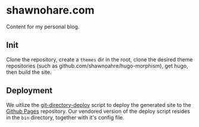 # shawnohare.com
Content for my personal blog.

## Init

Clone the repository, create a `themes` dir in the root, clone the desired
theme repositories (such as github.com/shawnoahre/hugo-morphism), get hugo,
then build the site.

## Deployment

We uitlize the 
[git-directory-deploy](https://github.com/X1011/git-directory-deploy)
script to deploy the generated site to the
[Github Pages](https://github.com/shawnohare/shawnohare.github.io)
repository. Our vendored version of the deploy script resides in the
`bin` directory, together with it's config file.

